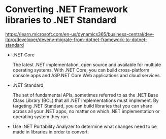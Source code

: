 # Converting .NET Framework libraries to .NET Standard

https://learn.microsoft.com/en-us/dynamics365/business-central/dev-itpro/developer/devenv-migrate-from-dotnet-framework-to-dotnet-standard

- .NET Core

    The latest .NET implementation, open source and available for multiple operating systems. With .NET Core, you can build cross-platform console apps and ASP.NET Core Web applications and cloud services.

- .NET Standard

    The set of fundamental APIs, sometimes referred to as the .NET Base Class Library (BCL) that all .NET implementations must implement. By targeting .NET Standard, you can build libraries that you can share across all your .NET apps, no matter on which .NET implementation or operating system they run.

- Use .NET Portability Analyzer to determine what changes need to be made in libraries in order to convert.
